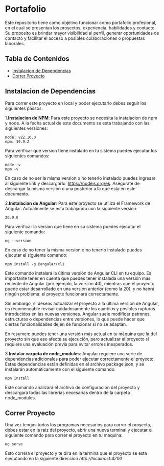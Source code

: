 # Portafolio 
Este repositorio tiene como objetivo funcionar como portafolio profesional, en el cual se presentan los proyectos, experiencia, habilidades y contacto. Su proposito es brindar mayor visibilidad al perfil, generar oportunidades de contacto y facilitar el acceso a posibles colaboraciones o propuestas laborales.

## Tabla de Contenidos
- [Instalacion de Dependencias](#instalacion-de-dependencias)
- [Correr Proyecto](#correr-proyecto)

## Instalacion de Dependencias
Para correr este proyecto en local y poder ejecutarlo debes seguir los siguientes passos.

1.**Instalacion de NPM**: Para este proyecto se necesita la instalacion de npm y node. A la fecha actual de este documento se esta trabajando con las siguientes versiones:
  ```
  node: v22.16.0
  npm: 10.9.2
  ```
Para verificar que version tiene instalado en tu sistema puedes ejecutar los siguientes comandos:
```
node -v
npm -v
```
En caso de no ser la misma version o no tenerlo instalado puedes ingresar al siguiente link y descargarlo: https://nodejs.org/es. Asegurate de descargar la misma version o una posterior a la que esta en este documento.

2.**Instalacion de Angular**: Para este proyecto se utiliza el Framework de Angular. Actualmente se esta trabajando con la siguiente version:
```
20.0.0
```
Para verificar la version que tiene en su sistema puedes ejecutar el siguiente comando:
```
ng --version
```
En caso de no tener la misma version o no tenerlo instalado puedes ejecutar el siguiente comando:
```
npm install -g @angular/cli
```
Este comando instalará la última versión de Angular CLI en tu equipo. Es importante tener en cuenta que puedes tener instalada una versión más reciente de Angular (por ejemplo, la versión 40), mientras que el proyecto puede estar desarrollado en una versión anterior (como la 20), y no habrá ningún problema: el proyecto funcionará correctamente.

Sin embargo, si deseas actualizar el proyecto a la última versión de Angular, es recomendable revisar cuidadosamente los cambios y posibles rupturas introducidos en las nuevas versiones. Angular suele modificar patrones, estructuras o dependencias entre versiones, lo que puede hacer que ciertas funcionalidades dejen de funcionar si no se adaptan.

En resumen: puedes tener una versión más actual en tu máquina que la del proyecto sin que eso afecte su ejecución, pero actualizar el proyecto sí requiere una evaluación previa para evitar errores inesperados.

3.**Instalar carpeta de node_modules**: Angular requiere una serie de dependencias adicionales para poder ejecutar correctamente el proyecto. Estas dependencias están definidas en el archivo package.json, y se instalarán automáticamente con el siguiente comando:
```
npm install
```
Este comando analizará el archivo de configuración del proyecto y descargará todas las librerías necesarias dentro de la carpeta node_modules.

## Correr Proyecto
Una vez tengas todos los programas necesarios para correr el proyecto, debes estar en la raiz del proyecto, abrir una nueva terminal y ejecutar el siguiente comando para correr el proyecto en tu maquina:
```
ng serve
```
Esto correra el proyecto y te dira en la termina que el proyecto se esta ejecutando en la siguiente direccion *http://localhost:4200*
